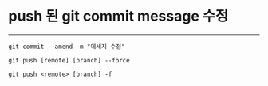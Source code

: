 # push 된 git commit message 수정
---

```git commit --amend -m "메세지 수정"```


```
git push [remote] [branch] --force
```
```
git push <remote> [branch] -f
```

